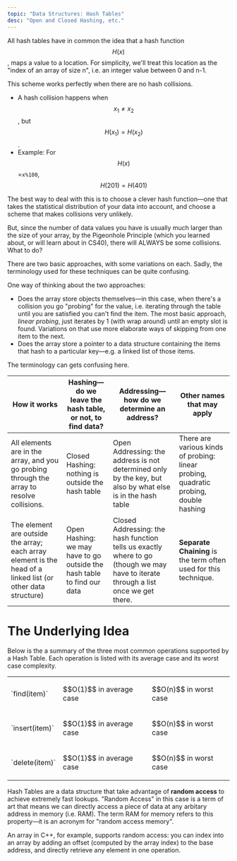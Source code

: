 ```yaml
---
topic: "Data Structures: Hash Tables"
desc: "Open and Closed Hashing, etc."
---
```


All hash tables have in common the idea that a hash function $$H(x)$$, maps a value to a location.   For simplicity, we'll treat this location as the "index of an array of size n", i.e. an integer value between 0 and n-1.

This scheme works perfectly when there are no hash collisions.
* A hash collision happens when $$x_1\ne x_2$$, but  $$H(x_1)=H(x_2)$$.
* Example: For $$H(x)$$=`x%100`, $$H(201)=H(401)$$

The best way to deal with this is to choose a clever hash function&mdash;one that takes the statistical distribution of your data into account, and choose a scheme that makes collisions very unlikely.     

But, since the number of data values you have is usually much larger than the size of your array, by the Pigeonhole Principle (which you learned about, or will learn about in CS40), there will ALWAYS be some collisions.  What to do?   

There are two basic approaches, with some variations on each. Sadly, the terminology used for these techniques can be quite confusing.

One way of thinking about the two approaches:
* Does the array store objects themselves&mdash;in this case, when there's a collision you go "probing" for the value, i.e. iterating through the table until you are satisfied you can't find the item.  The most basic approach, <em>linear probing</em>, just iterates by 1 (with wrap around) until an empty slot is found.   Variations on that use more elaborate ways of skipping from one item to the next.
* Does the array store a pointer to a data structure containing the items that hash to a particular key&mdash;e.g. a linked list of those items.

The terminology can gets confusing here.   

| How it works | Hashing&mdash;do we leave the hash table, or not, to find data? | Addressing&mdash;how do we determine an address? | Other names that may apply |
|--|--|--|--|
| All elements are in the array, and you go probing through the array to resolve collisions. | Closed Hashing: nothing is outside the hash table | Open Addressing: the address is not determined only by the key, but also by what else is in the hash table | There are various kinds of probing: linear probing, quadratic probing, double hashing |
| The element are outside the array; each array element is the head of a linked list (or other data structure) | Open Hashing: we may have to go outside the hash table to find our data | Closed Addressing: the hash function tells us exactly where to go (though we may have to iterate through a list once we get there. | <b>Separate Chaining</b> is the term often used for this technique. |


# The Underlying Idea 

Below is the a summary of the three most common operations supported by a Hash Table. Each operation is listed with its average case and its worst case complexity.

<div style="text-indent: 50px; font-size:130%" id="ADT">
<table>
  <tr>
     <td>
       <p markdown="1"> `find(item)` </p> 
    </td>
    <td>
       <p markdown="1"> $$O(1)$$ in average case </p>
     </td>
    <td>
       <p markdown="1"> $$O(n)$$ in worst case </p>
    </td>
  </tr>
  <tr>
     <td>
       <p markdown="1"> `insert(item)` </p>
    </td>
    <td>
       <p markdown="1"> $$O(1)$$ in average case </p>
     </td>
     <td>
       <p markdown="1"> $$O(n)$$ in worst case </p>
     </td>
  </tr>
  <tr> 
     <td>
       <p markdown="1"> `delete(item)` </p>
    </td>
    <td>
       <p markdown="1"> $$O(1)$$ in average case </p>
     </td>
     <td>
       <p markdown="1"> $$O(n)$$ in worst case </p>
     </td>
  </tr>
</table>
</div> 

Hash Tables are a data structure that take advantage of <b>random access</b> to achieve extremely fast lookups. "Random Access" in this case is a term of art that means we can directly access a piece of data at any arbitary address in memory (i.e. RAM).     The term RAM for memory refers to this property&mdash;it is an acronym for "random access memory".

An array in C++, for example, supports random access: you can index into an array by adding an offset (computed by the array index) to the base address, and directly retrieve any element in one operation.




